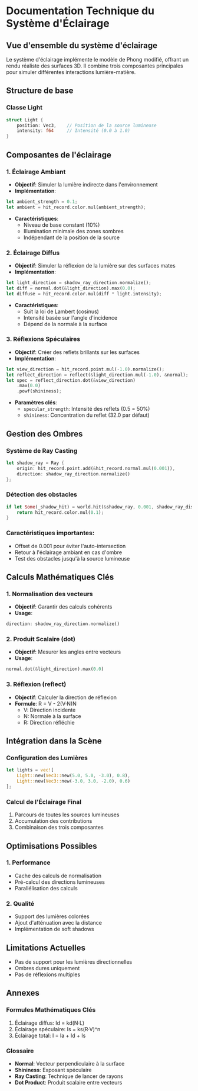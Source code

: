 # Documentation Technique du Système d'Éclairage
## Vue d'ensemble du système d'éclairage

Le système d'éclairage implémente le modèle de Phong modifié, offrant un rendu réaliste des surfaces 3D. Il combine trois composantes principales pour simuler différentes interactions lumière-matière.

## Structure de base

### Classe Light
```rust
struct Light {
    position: Vec3,    // Position de la source lumineuse
    intensity: f64     // Intensité (0.0 à 1.0)
}
```

## Composantes de l'éclairage

### 1. Éclairage Ambiant
- **Objectif**: Simuler la lumière indirecte dans l'environnement
- **Implémentation**:
```rust
let ambient_strength = 0.1;
let ambient = hit_record.color.mul(ambient_strength);
```
- **Caractéristiques**:
  - Niveau de base constant (10%)
  - Illumination minimale des zones sombres
  - Indépendant de la position de la source

### 2. Éclairage Diffus
- **Objectif**: Simuler la réflexion de la lumière sur des surfaces mates
- **Implémentation**:
```rust
let light_direction = shadow_ray_direction.normalize();
let diff = normal.dot(&light_direction).max(0.0);
let diffuse = hit_record.color.mul(diff * light.intensity);
```
- **Caractéristiques**:
  - Suit la loi de Lambert (cosinus)
  - Intensité basée sur l'angle d'incidence
  - Dépend de la normale à la surface

### 3. Réflexions Spéculaires
- **Objectif**: Créer des reflets brillants sur les surfaces
- **Implémentation**:
```rust
let view_direction = hit_record.point.mul(-1.0).normalize();
let reflect_direction = reflect(&light_direction.mul(-1.0), &normal);
let spec = reflect_direction.dot(&view_direction)
    .max(0.0)
    .powf(shininess);
```
- **Paramètres clés**:
  - `specular_strength`: Intensité des reflets (0.5 = 50%)
  - `shininess`: Concentration du reflet (32.0 par défaut)

## Gestion des Ombres

### Système de Ray Casting
```rust
let shadow_ray = Ray {
    origin: hit_record.point.add(&hit_record.normal.mul(0.001)),
    direction: shadow_ray_direction.normalize()
};
```

### Détection des obstacles
```rust
if let Some(_shadow_hit) = world.hit(&shadow_ray, 0.001, shadow_ray_distance) {
    return hit_record.color.mul(0.1);
}
```

### Caractéristiques importantes:
- Offset de 0.001 pour éviter l'auto-intersection
- Retour à l'éclairage ambiant en cas d'ombre
- Test des obstacles jusqu'à la source lumineuse

## Calculs Mathématiques Clés

### 1. Normalisation des vecteurs
- **Objectif**: Garantir des calculs cohérents
- **Usage**: 
```rust
direction: shadow_ray_direction.normalize()
```

### 2. Produit Scalaire (dot)
- **Objectif**: Mesurer les angles entre vecteurs
- **Usage**:
```rust
normal.dot(&light_direction).max(0.0)
```

### 3. Réflexion (reflect)
- **Objectif**: Calculer la direction de réflexion
- **Formule**: R = V - 2(V·N)N
  - V: Direction incidente
  - N: Normale à la surface
  - R: Direction réfléchie

## Intégration dans la Scène

### Configuration des Lumières
```rust
let lights = vec![
    Light::new(Vec3::new(5.0, 5.0, -3.0), 0.8),
    Light::new(Vec3::new(-3.0, 3.0, -2.0), 0.6)
];
```

### Calcul de l'Éclairage Final
1. Parcours de toutes les sources lumineuses
2. Accumulation des contributions
3. Combinaison des trois composantes

## Optimisations Possibles

### 1. Performance
- Cache des calculs de normalisation
- Pré-calcul des directions lumineuses
- Parallélisation des calculs

### 2. Qualité
- Support des lumières colorées
- Ajout d'atténuation avec la distance
- Implémentation de soft shadows

## Limitations Actuelles
- Pas de support pour les lumières directionnelles
- Ombres dures uniquement
- Pas de réflexions multiples

## Annexes

### Formules Mathématiques Clés
1. Éclairage diffus: Id = kd(N·L)
2. Éclairage spéculaire: Is = ks(R·V)^n
3. Éclairage total: I = Ia + Id + Is

### Glossaire
- **Normal**: Vecteur perpendiculaire à la surface
- **Shininess**: Exposant spéculaire
- **Ray Casting**: Technique de lancer de rayons
- **Dot Product**: Produit scalaire entre vecteurs